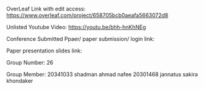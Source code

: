 OverLeaf Link with edit access: https://www.overleaf.com/project/658705bcb0aeafa5663072d8

Unlisted Youtube Video: https://youtu.be/bhh-hnKhNEg

Conference Submitted Ppaer/ paper submission/ login link: 

Paper presentation slides link:

Group Number: 26

Group Member:
20341033 shadman ahmad nafee 20301468 jannatus sakira khondaker
